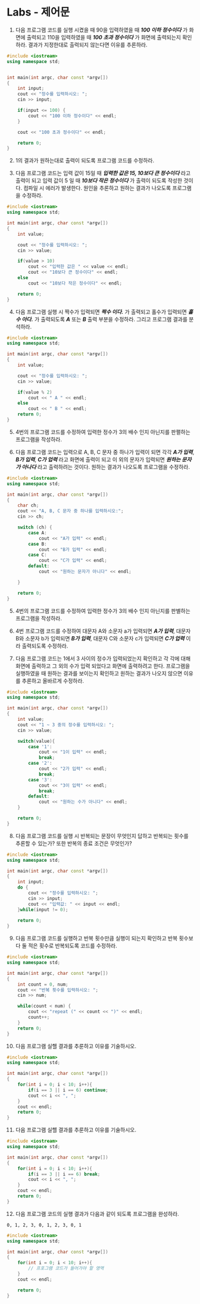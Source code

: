 # Labs - 제어문 

1. 다음 프로그램 코드를 실행 시켰을 때 90을 입력하였을 때 ***100 이하 정수이다*** 가 화면에 출력되고 110을 입력하였을 때 ***100 초과 정수이다*** 가 화면에 출력되는지 확인하라. 
결과가 지정한대로 출력되지 않는다면 이유를 추론하라.

```c++
#include <iostream>
using namespace std;


int main(int argc, char const *argv[])
{
	int input;
	cout << "정수를 입력하시오: ";
	cin >> input;

	if(input <= 100) {
		cout << "100 이하 정수이다" << endl;
	}

	cout << "100 초과 정수이다" << endl;

	return 0;
}
```

2. 1의 결과가 원하는대로 출력이 되도록 프로그램 코드를 수정하라.

3. 다음 프로그램 코드는 입력 값이 15일 때 ***입력한 값은 15, 10보다 큰 정수이다*** 라고 출력이 되고 입력 값이 5 일 때 ***10보다 작은 정수이다*** 가 출력이 되도록 작성한 것이다.
   컴파일 시 에러가 발생한다. 원인을 추론하고 원하는 결과가 나오도록 프로그램을 수정하라.  

```c++
#include <iostream>
using namespace std;

int main(int argc, char const *argv[])
{
	int value;

	cout << "정수를 입력하시오: ";
	cin >> value;

	if(value > 10) 	
		cout << "입력한 값은 " << value << endl;
		cout << "10보다 큰 정수이다" << endl;
	else 
		cout << "10보다 작은 정수이다" << endl;

	return 0;
}
```

4. 다음 프로그램 실행 시 짝수가 입력되면 ***짝수 이다.*** 가 출력되고 홀수가 입력되면 ***홀수 아다.*** 가 출력되도록 ***A*** 또는 ***B*** 출력 부분을 수정하라. 그리고 프로그램 결과를 분석하라.

```c++
#include <iostream>
using namespace std;

int main(int argc, char const *argv[])
{
	int value;

	cout << "정수를 입력하시오: ";
	cin >> value;

	if(value % 2)
		cout << " A " << endl;
	else 
		cout << " B " << endl;
	return 0;
}
```

5. 4번의 프로그램 코드를 수정하여 입력한 정수가 3의 배수 인지 아닌지를 판펼하는 프로그램을 작성하라.

6. 다음 프로그램 코드는 입력으로 A, B, C 문자 중 하나가 입력이 되면 각각 ***A가 입력***, ***B가 입력***, ***C가 업력*** 라고 화면에 출력이 되고 이 외의 문자가 입력되면 ***원하는 문자가 아나다*** 라고 출력하려는 것이다. 원하는 결과가 나오도록 프로그램을 수정하라.  

```c++
#include <iostream>
using namespace std;

int main(int argc, char const *argv[])
{
	char ch;
	cout << "A, B, C 문자 중 하나를 입력하시오:";
	cin >> ch;

	switch (ch) {
		case A:
			cout << "A가 입력" << endl;
		case B:
			cout << "B가 입력" << endl;
		case C:
			cout << "C가 입력" << endl;
		default:
			cout << "원하는 문자가 아니다" << endl;

	}

	return 0;
}
```

5. 4번의 프로그램 코드를 수정하여 입력한 정수가 3의 배수 인지 아닌지를 판별하는 프로그램을 작성하라.

6. 4번 프로그램 코드를 수정하여 대문자 A와 소문자 a가 입력되면  ***A가 입력***, 대문자 B와 소문자 b가 입력되면 ***B가 입력***, 대문자 C와 소문자 c가 입력되면 ***C가 업력*** 이라 출력되도록 수정하라. 

7. 다음 프로그램 코드는 1에서 3 사이의 정수가 입력되었는지 확인하고 각 각에 대해 화면에 출력하고 그 외의 수가 입력 되었다고 화면에 출력하려고 한다. 프로그램을 실행하였을 때 원하는 결과를 보이는지 확인하고 원하는 결과가 나오지 않으면 이유를 추론하고 올바르게 수정하라. 

```c++
#include <iostream>
using namespace std;

int main(int argc, char const *argv[])
{
	int value;
	cout << "1 ~ 3 중의 정수를 입력하시오: ";
	cin >> value;

	switch(value){
		case '1':
			cout << "1이 입력" << endl;
			break;
		case '2':
			cout << "2가 입력" << endl;
			break;
		case '3':
			cout << "3이 입력" << endl;
			break;
		default:
			cout << "원하는 수가 아니다" << endl;		
	}

	return 0;
}
```

8. 다음 프로그램 코드를 실행 시 반복되는 문장이 무엇인지 답하고 반복되는 횟수를 추론할 수 있는가? 또한 반복의 종료 조건은 무엇인가?

```c++
#include <iostream>
using namespace std;

int main(int argc, char const *argv[])
{
	int input;
	do {
		cout << "정수를 입력하시오: ";
		cin >> input;
		cout << "입력값: " << input << endl;
	}while(input != 0);
	
	return 0;
}
```

9. 다음 프로그램 코드를 실행하고 반복 횟수만큼 실행이 되는지 확인하고 반복 횟수보다 둘 적은 횟수로 반복되도록 코드를 수정하라. 

```c++
#include <iostream>
using namespace std;

int main(int argc, char const *argv[])
{
	int count = 0, num;
	cout << "반복 횟수를 입력하시오: ";
	cin >> num;

	while(count < num) {
		cout << "repeat (" << count << ")" << endl;
		count++;
	}
	return 0;
}
```
							  
10. 다음 프로그램 실핼 결과를 추룬하고 이유를 기술하시오.							  

```c++
#include <iostream>
using namespace std;

int main(int argc, char const *argv[])
{
	for(int i = 0; i < 10; i++){
		if(i == 3 || i == 6) continue;
		cout << i << ", ";
	}
	cout << endl;
	return 0;
}							  							  
```
		    
11. 다음 프로그램 실핼 결과를 추룬하고 이유를 기술하시오.							  

```c++
#include <iostream>
using namespace std;

int main(int argc, char const *argv[])
{
	for(int i = 0; i < 10; i++){
		if(i == 3 || i == 6) break;
		cout << i << ", ";
	}
	cout << endl;
	return 0;
}							  							  
```

12. 다음 프로그램 코드의 실행 결과가 다음과 같이 되도록 프로그램을 완성하라.

```
0, 1, 2, 3, 0, 1, 2, 3, 0, 1
```

```c++
#include <iostream>
using namespace std;

int main(int argc, char const *argv[])
{
	for(int i = 0; i < 10; i++){
        // 프포그램 코드가 들어가야 할 영역 
	}
	cout << endl;	

	return 0;
}
```
		    
